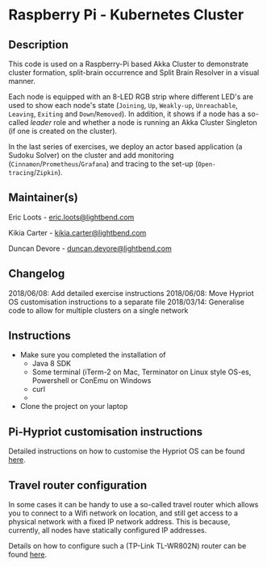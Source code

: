 # Raspberry Pi - Kubernetes Cluster

## Description

This code is used on a Raspberry-Pi based Akka Cluster to demonstrate cluster formation, split-brain occurrence and Split Brain Resolver in a visual manner.

Each node is equipped with an 8-LED RGB strip where different LED's are used to show each node's state (`Joining`, `Up`, `Weakly-up`, `Unreachable`, `Leaving`, `Exiting` and `Down`/`Removed`). In addition, it shows if a node has a so-called _leader_ role and whether a node is running an Akka Cluster Singleton (if one is created on the cluster).

In the last series of exercises, we deploy an actor based application (a Sudoku Solver) on the cluster and add monitoring (`Cinnamon`/`Prometheus`/`Grafana`) and tracing to the set-up (`Open-tracing`/`Zipkin`).

## Maintainer(s)

Eric Loots    - eric.loots@lightbend.com

Kikia Carter  - kikia.carter@lightbend.com

Duncan Devore - duncan.devore@lightbend.com

## Changelog

2018/06/08: Add detailed exercise instructions
2018/06/08: Move Hypriot OS customisation instructions to a separate file
2018/03/14: Generalise code to allow for multiple clusters on a single network

## Instructions

- Make sure you completed the installation of
    - Java 8 SDK
    - Some terminal (iTerm-2 on Mac, Terminator on Linux style OS-es, Powershell or ConEmu on Windows
    - curl
    - 
- Clone the project on your laptop

## Pi-Hypriot customisation instructions

Detailed instructions on how to customise the Hypriot OS can be found [here](Hypriot-OS-Customisation-Instructions.md).

## Travel router configuration

In some cases it can be handy to use a so-called travel router which allows you to connect to a Wifi network on location, and still get access to a physical network with a fixed IP network address. This is because, currently, all nodes have statically configured IP addresses.

Details on how to configure such a (TP-Link TL-WR802N) router can be found [here](Configuring-TP-Link-Travel-Router-for-class-room-environment.md).

